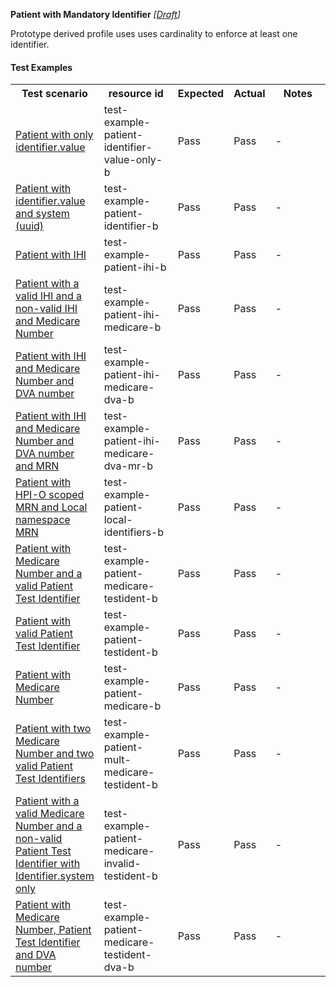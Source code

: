 **Patient with Mandatory Identifier** *[[Draft](http://hl7.org/fhir/r4/valueset-publication-status.html)]*

Prototype derived profile uses uses cardinality to enforce at least one identifier.

#### Test Examples

<table class="list" style="width:100%">
    <colgroup>
       <col span="1" style="width: 19%;"/>
       <col span="1" style="width: 25%;"/>
       <col span="1" style="width: 10%;"/>
       <col span="1" style="width: 10%;"/>
       <col span="1" style="width: 20%;"/>
    </colgroup>
	<tbody>
      <tr>
        <th>Test scenario</th>
        <th>resource id</th>
        <th>Expected</th>
        <th>Actual</th>
		<th>Notes</th>
      </tr>
      <tr>
        <td><a href="Patient-test-example-patient-identifier-value-only-b.html">Patient with only identifier.value</a></td>
        <td>test-example-patient-identifier-value-only-b</td>
        <td>Pass</td>
        <td>Pass</td>
        <td>-</td>
      </tr>
      <tr>
        <td><a href="Patient-test-example-patient-identifier-b.html">Patient with identifier.value and system (uuid)</a></td>
        <td>test-example-patient-identifier-b</td>
        <td>Pass</td>
        <td>Pass</td>
        <td>-</td>
      </tr>
      <tr>
        <td><a href="Patient-test-example-patient-ihi-b.html">Patient with IHI</a></td>
        <td>test-example-patient-ihi-b</td>
        <td>Pass</td>
        <td>Pass</td>
        <td>-</td>
      </tr>
      <tr>
        <td><a href="Patient-test-example-patient-ihi-medicare-b.html">Patient with a valid IHI and a non-valid IHI and Medicare Number</a></td>
        <td>test-example-patient-ihi-medicare-b</td>
        <td>Pass</td>
        <td>Pass</td>
        <td>-</td>
      </tr>
      <tr>
        <td><a href="Patient-test-example-patient-ihi-medicare-dva-b.html">Patient with IHI and Medicare Number and DVA number</a></td>
        <td>test-example-patient-ihi-medicare-dva-b</td>
        <td>Pass</td>
        <td>Pass</td>
        <td>-</td>
      </tr>
      <tr>
        <td><a href="Patient-test-example-patient-ihi-medicare-dva-mr-b.html">Patient with IHI and Medicare Number and DVA number and MRN</a></td>
        <td>test-example-patient-ihi-medicare-dva-mr-b</td>
        <td>Pass</td>
        <td>Pass</td>
        <td>-</td>
      </tr>
      <tr>
        <td><a href="Patient-test-example-patient-local-identifiers-b.html">Patient with HPI-O scoped MRN and Local namespace MRN</a></td>
        <td>test-example-patient-local-identifiers-b</td>
        <td>Pass</td>
        <td>Pass</td>
        <td>-</td>
      </tr>
      <tr>
        <td><a href="Patient-test-example-patient-medicare-testident-b.html">Patient with Medicare Number and a valid Patient Test Identifier</a></td>
        <td>test-example-patient-medicare-testident-b</td>
        <td>Pass</td>
        <td>Pass</td>
        <td>-</td>
      </tr>
      <tr>
        <td><a href="Patient-test-example-patient-testident-b.html">Patient with valid Patient Test Identifier</a></td>
        <td>test-example-patient-testident-b</td>
        <td>Pass</td>
        <td>Pass</td>
        <td>-</td>
      </tr>
      <tr>
        <td><a href="Patient-test-example-patient-medicare-b.html">Patient with Medicare Number</a></td>
        <td>test-example-patient-medicare-b</td>
        <td>Pass</td>
        <td>Pass</td>
        <td>-</td>
      </tr>
      <tr>
        <td><a href="Patient-test-example-patient-mult-medicare-testident-b.html">Patient with two Medicare Number and two valid Patient Test Identifiers</a></td>
        <td>test-example-patient-mult-medicare-testident-b</td>
        <td>Pass</td>
        <td>Pass</td>
        <td>-</td>
      </tr>
      <tr>
        <td><a href="Patient-test-example-patient-medicare-invalid-testident-b.html">Patient with a valid Medicare Number and a non-valid Patient Test Identifier with Identifier.system only</a></td>
        <td>test-example-patient-medicare-invalid-testident-b</td>
        <td>Pass</td>
        <td>Pass</td>
        <td>-</td>
      </tr>
      <tr>
        <td><a href="Patient-test-example-patient-medicare-testident-dva-b.html">Patient with Medicare Number, Patient Test Identifier and DVA number</a></td>
        <td>test-example-patient-medicare-testident-dva-b</td>
        <td>Pass</td>
        <td>Pass</td>
        <td>-</td>
      </tr>
    </tbody>
</table>